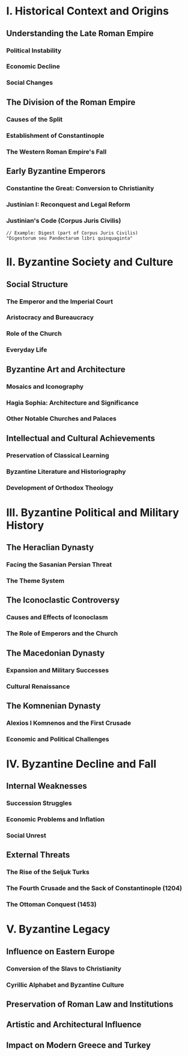 # I. Historical Context and Origins

## Understanding the Late Roman Empire

### Political Instability

### Economic Decline

### Social Changes

## The Division of the Roman Empire

### Causes of the Split

### Establishment of Constantinople

### The Western Roman Empire's Fall

## Early Byzantine Emperors

### Constantine the Great: Conversion to Christianity

### Justinian I: Reconquest and Legal Reform

### Justinian's Code (Corpus Juris Civilis)

```
// Example: Digest (part of Corpus Juris Civilis)
"Digestorum seu Pandectarum libri quinquaginta"
```

# II. Byzantine Society and Culture

## Social Structure

### The Emperor and the Imperial Court

### Aristocracy and Bureaucracy

### Role of the Church

### Everyday Life

## Byzantine Art and Architecture

### Mosaics and Iconography

### Hagia Sophia: Architecture and Significance

### Other Notable Churches and Palaces

## Intellectual and Cultural Achievements

### Preservation of Classical Learning

### Byzantine Literature and Historiography

### Development of Orthodox Theology

# III. Byzantine Political and Military History

## The Heraclian Dynasty

### Facing the Sasanian Persian Threat

### The Theme System

## The Iconoclastic Controversy

### Causes and Effects of Iconoclasm

### The Role of Emperors and the Church

## The Macedonian Dynasty

### Expansion and Military Successes

### Cultural Renaissance

## The Komnenian Dynasty

### Alexios I Komnenos and the First Crusade

### Economic and Political Challenges

# IV. Byzantine Decline and Fall

## Internal Weaknesses

### Succession Struggles

### Economic Problems and Inflation

### Social Unrest

## External Threats

### The Rise of the Seljuk Turks

### The Fourth Crusade and the Sack of Constantinople (1204)

### The Ottoman Conquest (1453)

# V. Byzantine Legacy

## Influence on Eastern Europe

### Conversion of the Slavs to Christianity

### Cyrillic Alphabet and Byzantine Culture

## Preservation of Roman Law and Institutions

## Artistic and Architectural Influence

## Impact on Modern Greece and Turkey
